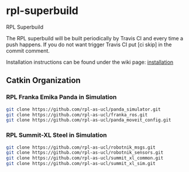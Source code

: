 # rpl-superbuild
RPL Superbuild

The RPL superbuild will be built periodically by Travis CI and every time a push happens.  If you do not want trigger Travis CI put [ci skip] in the commit comment.

Installation instructions can be found under the wiki page: [installation](https://github.com/rpl-as-ucl/rpl-superbuild/wiki)

## Catkin Organization
### RPL Franka Emika Panda in Simulation
```bash
git clone https://github.com/rpl-as-ucl/panda_simulator.git
git clone https://github.com/rpl-as-ucl/franka_ros.git
git clone https://github.com/rpl-as-ucl/panda_moveit_config.git 
```

### RPL Summit-XL Steel in Simulation
```bash
git clone https://github.com/rpl-as-ucl/robotnik_msgs.git
git clone https://github.com/rpl-as-ucl/robotnik_sensors.git
git clone https://github.com/rpl-as-ucl/summit_xl_common.git
git clone https://github.com/rpl-as-ucl/summit_xl_sim.git
```
